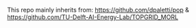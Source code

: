This repo mainly inherits from:
https://github.com/dpaletti/pop &
https://github.com/TU-Delft-AI-Energy-Lab/TOPGRID_MORL
